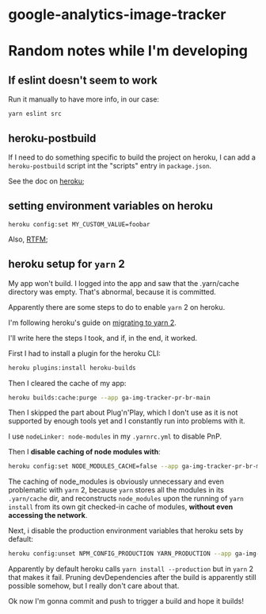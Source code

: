 # google-analytics-image-tracker

# Random notes while I'm developing

## If eslint doesn't seem to work

Run it manually to have more info, in our case:

```
yarn eslint src
```

## heroku-postbuild

If I need to do something specific to build the project
on heroku, I can add a `heroku-postbuild` script
int the "scripts" entry in `package.json`.

See the doc on [heroku](https://devcenter.heroku.com/articles/nodejs-support#specifying-a-node-js-version);
## setting environment variables on heroku

```
heroku config:set MY_CUSTOM_VALUE=foobar
```

Also, [RTFM](https://devcenter.heroku.com/articles/nodejs-support#specifying-a-node-js-version);

## heroku setup for `yarn` 2

My app won't build. I logged into the app and saw that the .yarn/cache directory was empty.
That's abnormal, because it is committed.

Apparently there are some steps to do to enable `yarn` 2 on heroku.

I'm following heroku's guide on [migrating to yarn 2](https://devcenter.heroku.com/articles/migrating-to-yarn-2).

I'll write here the steps I took, and if, in the end, it worked.

First I had to install a plugin for the heroku CLI:

```bash
heroku plugins:install heroku-builds
```

Then I cleared the cache of my app:

```bash
heroku builds:cache:purge --app ga-img-tracker-pr-br-main
```

Then I skipped the part about Plug'n'Play, which I don't use
as it is not supported by enough tools yet and I constantly
run into problems with it.

I use `nodeLinker: node-modules` in my `.yarnrc.yml` to disable PnP.

Then I **disable caching of node modules with**:

```bash
heroku config:set NODE_MODULES_CACHE=false --app ga-img-tracker-pr-br-main
```

The caching of node_modules is obviously unnecessary and even problematic
with `yarn` 2, because `yarn` stores all the modules in its `.yarn/cache` dir,
and reconstructs `node_modules` upon the running of `yarn install` from
its own git checked-in cache of modules, **without even accessing the network**.

Next, i disable the production environment variables that heroku sets by default:

```bash
heroku config:unset NPM_CONFIG_PRODUCTION YARN_PRODUCTION --app ga-img-tracker-pr-br-main
```

Apparently by default heroku calls `yarn install --production` but in `yarn` 2 that makes
it fail. Pruning devDependencies after the build is apparently still possible somehow,
but I really don't care about that.

Ok now I'm gonna commit and push to trigger a build and hope it builds!
